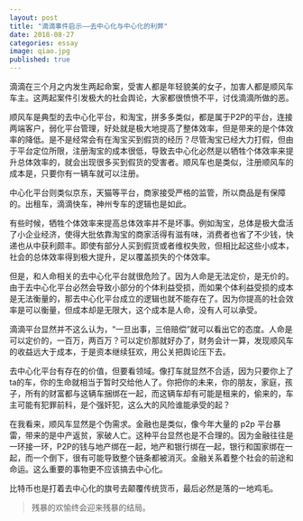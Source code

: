 ```yaml
---
layout: post
title: "滴滴事件启示——去中心化与中心化的利弊"
date: 2018-08-27
categories: essay
image: qiao.jpg
published: true
---
```


滴滴在三个月之内发生两起命案，受害人都是年轻貌美的女子，加害人都是顺风车车主。这两起案件引发极大的社会舆论，大家都很愤愤不平，讨伐滴滴所做的恶。

顺风车是典型的去中心化平台，和淘宝，拼多多类似，都是属于P2P的平台，连接两端客户，弱化平台管理，好处就是极大地提高了整体效率，但是带来的是个体效率的降低。是不是经常会有在淘宝买到假货的经历？尽管淘宝已经大力打假，但由于平台定位所限，注册淘宝的成本很低，导致去中心化必然是以牺牲个体效率来提升总体效率的，就会出现很多买到假货的受害者。顺风车也是类似，注册顺风车的成本是，只要你有一辆车就可以注册。

中心化平台则类似京东，天猫等平台，商家接受严格的监管，所以商品是有保障的。出租车，滴滴快车，神州专车的逻辑也是如此。

有些时候，牺牲个体效率来提高总体效率并不是坏事。例如淘宝，总体是极大盘活了小企业经济，使得大批依靠淘宝的商家活得有滋有味，消费者也省了不少钱，快递也从中获利颇丰。即使有部分人买到假货或者维权失败，但相比起这些小成本，社会的总体效率得到极大提升，足以覆盖损失的个体效率。

但是，和人命相关的去中心化平台就很危险了。因为人命是无法定价，是无价的。由于去中心化平台必然会导致小部分的个体利益受损，而如果个体利益受损的成本是无法衡量的，那去中心化平台成立的逻辑也就不能存在了。因为你提高的社会效率是可以衡量，但成本却是无限大，这个成本是人命，没有人可以承受。

滴滴平台显然并不这么认为，“一旦出事，三倍赔偿”就可以看出它的态度。人命是可以定价的，一百万，两百万？可以定价那就好办了，财务会计一算，发现顺风车的收益远大于成本，于是资本继续狂欢，用公关把舆论压下去。

去中心化平台有存在的价值，但要看领域。像打车就显然不合适，因为只要你上了ta的车，你的生命就相当于暂时交给他人了。你把你的未来，你的朋友，家庭，孩子，所有的财富都与这辆车捆绑在一起，而这辆车却有可能是租来的，偷来的，车主可能有犯罪前科，是个强奸犯，这么大的风险谁能承受的起？

在我看来，顺风车显然是个伪需求。金融也是类似，像今年大量的 p2p 平台暴雷，带来的是中产返贫，家破人亡。这种平台显然也是不合理的。因为金融往往是一环接一环，P2P的钱与地产绑在一起，地产和银行绑在一起，银行和国家绑在一起，而一个倒下，很有可能导致整个链条都被消灭。金融关系着整个社会的前途和命运。这么重要的事物更不应该搞去中心化。

比特币也是打着去中心化的旗号去颠覆传统货币，最后必然是落的一地鸡毛。

> 残暴的欢愉终会迎来残暴的结局。


